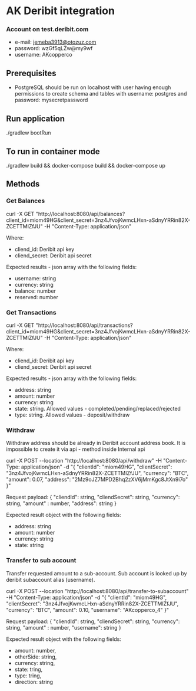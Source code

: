 # AK Deribit integration 
### Account on test.deribit.com
* e-mail: jemeba3913@otozuz.com
* password: wzGf5qLZw@my9wf
* username: AKcopperco

## Prerequisites
* PostgreSQL should be run on localhost with user having enough permissions to create schema and tables with username: postgres and password: mysecretpassword 

## Run application
./gradlew bootRun

## To run in container mode
./gradlew build && docker-compose build && docker-compose up

## Methods
### Get Balances
curl -X GET "http://localhost:8080/api/balances?client_id=miom49HG&client_secret=3nz4JfvojKwmcLHxn-aSdnyYRRin82X-ZCETTMIZfJU" -H "Content-Type: application/json"

Where:
* cliend_id: Deribit api key
* cliend_secret: Deribit api secret

Expected results - json array with the following fields:
* username: string 
* currency: string 
* balance: number
* reserved: number

### Get Transactions
curl -X GET "http://localhost:8080/api/transactions?client_id=miom49HG&client_secret=3nz4JfvojKwmcLHxn-aSdnyYRRin82X-ZCETTMIZfJU" -H "Content-Type: application/json"

Where:
* cliend_id: Deribit api key
* cliend_secret: Deribit api secret

Expected results - json array with the following fields:
* address: string
* amount: number
* currency: string
* state: string. Allowed values - completed/pending/replaced/rejected
* type: string. Allowed values - deposit/withdraw

### Withdraw
Withdraw address should be already in Deribit account address book. It is impossible to create it via api - method inside Internal api

curl -X POST --location "http://localhost:8080/api/withdraw" -H "Content-Type: application/json" -d "{ \"clientId\": \"miom49HG\", \"clientSecret\": \"3nz4JfvojKwmcLHxn-aSdnyYRRin82X-ZCETTMIZfJU\", \"currency\": \"BTC\", \"amount\": 0.07, \"address\": \"2Mz9oJZ7MPD2Bhq2zXV6jMmKgc8JtXn9i7o\" }"

Request payload:
{
  "cliendId": string,
  "cliendSecret": string,
  "currency": string,
  "amount" : number,
  "address": string
}

Expected result object with the following fields:
* address: string
* amount: number
* currency: string
* state: string

### Transfer to sub account 
Transfer requested amount to a sub-account. Sub account is looked up by deribit subaccount alias (username).

curl -X POST --location "http://localhost:8080/api/transfer-to-subaccount" -H "Content-Type: application/json" -d "{ \"clientId\": \"miom49HG\", \"clientSecret\": \"3nz4JfvojKwmcLHxn-aSdnyYRRin82X-ZCETTMIZfJU\", \"currency\": \"BTC\", \"amount\": 0.10, \"username\": \"AKcopperco_4\" }"

Request payload:
{
"cliendId": string,
"cliendSecret": string,
"currency": string,
"amount" : number,
"username": string
}

Expected result object with the following fields:
* amount: number,
* otherSide: string,
* currency: string,
* state: tring,
* type: tring,
* direction: string
